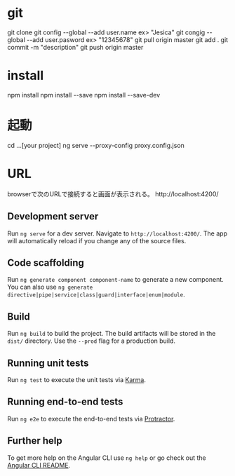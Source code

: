 # git
git clone <github uri>
git config --global --add user.name <name> ex> "Jesica"
git congig --global --add user.pasword <password> ex> "12345678"
git pull origin master
git add .
git commit -m "description"
git push origin master

# install
npm install
npm install --save
npm install --save-dev

# 起動
cd ...[your project]
ng serve --proxy-config proxy.config.json

# URL 
browserで次のURLで接続すると画面が表示される。
http://localhost:4200/

## Development server
Run `ng serve` for a dev server. Navigate to `http://localhost:4200/`. The app will automatically reload if you change any of the source files.

## Code scaffolding
Run `ng generate component component-name` to generate a new component. You can also use `ng generate directive|pipe|service|class|guard|interface|enum|module`.

## Build
Run `ng build` to build the project. The build artifacts will be stored in the `dist/` directory. Use the `--prod` flag for a production build.

## Running unit tests
Run `ng test` to execute the unit tests via [Karma](https://karma-runner.github.io).

## Running end-to-end tests
Run `ng e2e` to execute the end-to-end tests via [Protractor](http://www.protractortest.org/).

## Further help
To get more help on the Angular CLI use `ng help` or go check out the [Angular CLI README](https://github.com/angular/angular-cli/blob/master/README.md).
